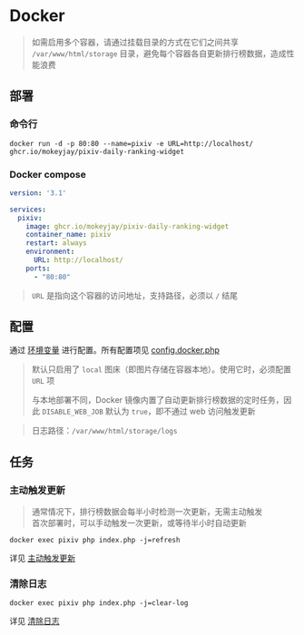 # Docker
> 如需启用多个容器，请通过挂载目录的方式在它们之间共享 `/var/www/html/storage` 目录，避免每个容器各自更新排行榜数据，造成性能浪费

## 部署
### 命令行
```shell
docker run -d -p 80:80 --name=pixiv -e URL=http://localhost/ ghcr.io/mokeyjay/pixiv-daily-ranking-widget
```

### Docker compose
```yaml
version: '3.1'

services:
  pixiv:
    image: ghcr.io/mokeyjay/pixiv-daily-ranking-widget
    container_name: pixiv
    restart: always
    environment:
      URL: http://localhost/
    ports:
      - "80:80"
```

> `URL` 是指向这个容器的访问地址，支持路径，必须以 `/` 结尾

## 配置
通过 [环境变量](https://docs.docker.com/compose/compose-file/#environment) 进行配置。所有配置项见 [config.docker.php](../.docker/config.php)

> 默认只启用了 `local` 图床（即图片存储在容器本地）。使用它时，必须配置 `URL` 项  
> 
> 与本地部署不同，Docker 镜像内置了自动更新排行榜数据的定时任务，因此 `DISABLE_WEB_JOB` 默认为 `true`，即不通过 web 访问触发更新

> 日志路径：`/var/www/html/storage/logs`

## 任务
### 主动触发更新
> 通常情况下，排行榜数据会每半小时检测一次更新，无需主动触发  
> 首次部署时，可以手动触发一次更新，或等待半小时自动更新

```shell
docker exec pixiv php index.php -j=refresh
```
详见 [主动触发更新](https://github.com/mokeyjay/Pixiv-daily-ranking-widget/blob/master/doc/deploy.md)

### 清除日志
```shell
docker exec pixiv php index.php -j=clear-log
```
详见 [清除日志](https://github.com/mokeyjay/Pixiv-daily-ranking-widget/blob/master/doc/deploy.md)